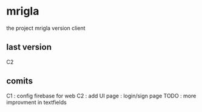 # mrigla

the project mrigla
version client

## last version
C2

## comits
C1 : config firebase for web
C2 : add UI page : login/sign page 
     TODO : more improvment in textfields